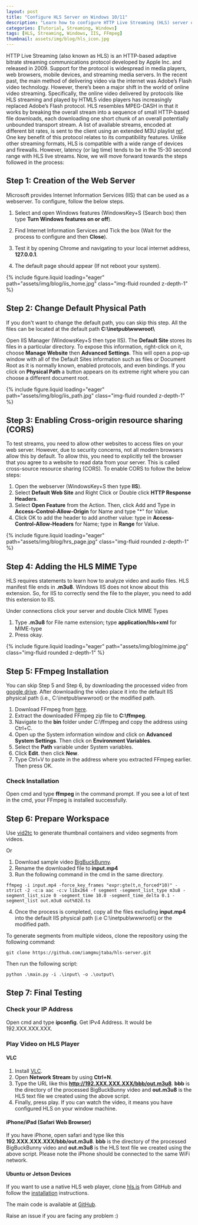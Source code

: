 ```yaml
---
layout: post
title: "Configure HLS Server on Windows 10/11"
description: "Learn how to configure HTTP Live Streaming (HLS) server on Windows 10/11 using Internet Information Services (IIS) and FFmpeg."
categories: [Tutorial, Streaming, Windows]
tags: [HLS, Streaming, Windows, IIS, FFmpeg]
thumbnail: assets/img/blog/hls_icon.jpg
---
```


HTTP Live Streaming (also known as HLS) is an HTTP-based adaptive bitrate streaming communications protocol developed by Apple Inc. and released in 2009. Support for the protocol is widespread in media players, web browsers, mobile devices, and streaming media servers. In the recent past, the main method of delivering video via the internet was Adobe’s Flash video technology. However, there’s been a major shift in the world of online video streaming. Specifically, the online video delivered by protocols like HLS streaming and played by HTML5 video players has increasingly replaced Adobe’s Flash protocol. HLS resembles MPEG-DASH in that it works by breaking the overall stream into a sequence of small HTTP-based file downloads, each downloading one short chunk of an overall potentially unbounded transport stream. A list of available streams, encoded at different bit rates, is sent to the client using an extended M3U playlist [ref](https://en.wikipedia.org/wiki/HTTP_Live_Streaming). One key benefit of this protocol relates to its compatibility features. Unlike other streaming formats, HLS is compatible with a wide range of devices and firewalls. However, latency (or lag time) tends to be in the 15-30 second range with HLS live streams. Now, we will move forward towards the steps followed in the process:

## Step 1: Creation of the Web Server

Microsoft provides Internet Information Services (IIS) that can be used as a webserver. To configure, follow the below steps.

1. Select and open Windows features (WindowsKey+S (Search box) then type **Turn Windows features on or off**).
2. Find Internet Information Services and Tick the box (Wait for the process to configure and then **Close**).
3. Test it by opening Chrome and navigating to your local internet address, **127.0.0.1**.


4. The default page should appear (If not reboot your system).

{% include figure.liquid loading="eager" path="assets/img/blog/iis_home.jpg" class="img-fluid rounded z-depth-1" %}

## Step 2: Change Default Physical Path

If you don't want to change the default path, you can skip this step. All the files can be located at the default path **C:\inetpub\wwwroot\\**

Open IIS Manager (WindowsKey+S then type IIS). The **Default Site** stores its files in a particular directory. To expose this information, right-click on it, choose **Manage Website** then **Advanced Settings**. This will open a pop-up window with all of the Default Sites information such as files or Document Root as it is normally known, enabled protocols, and even bindings. If you click on **Physical Path** a button appears on its extreme right where you can choose a different document root.

{% include figure.liquid loading="eager" path="assets/img/blog/iis_path.jpg" class="img-fluid rounded z-depth-1" %}

## Step 3: Enabling Cross-origin resource sharing (CORS)

To test streams, you need to allow other websites to access files on your web server. However, due to security concerns, not all modern browsers allow this by default. To allow this, you need to explicitly tell the browser that you agree to a website to read data from your server. This is called cross-source resource sharing (CORS). To enable CORS to follow the below steps:

1. Open the webserver (WindowsKey+S then type **IIS**).
2. Select **Default Web Site** and Right Click or Double click **HTTP Response Headers**.
3. Select **Open Feature** from the Action. Then, click Add and Type in **Access-Control-Allow-Origin** for Name and type "*" for Value.
4. Click OK to add the header to add another value: type in **Access-Control-Allow-Headers** for Name; type in **Range** for Value.

{% include figure.liquid loading="eager" path="assets/img/blog/hrs_page.jpg" class="img-fluid rounded z-depth-1" %}

## Step 4: Adding the HLS MIME Type

HLS requires statements to learn how to analyze video and audio files. HLS manifest file ends in **.m3u8**. Windows IIS does not know about this extension. So, for IIS to correctly send the file to the player, you need to add this extension to IIS.

Under connections click your server and double Click MIME Types

1. Type **.m3u8** for File name extension; type **application/hls+xml** for MIME-type
2. Press okay.

{% include figure.liquid loading="eager" path="assets/img/blog/mime.jpg" class="img-fluid rounded z-depth-1" %}

## Step 5: FFmpeg Installation

You can skip Step 5 and Step 6, by downloading the processed video from [google drive](https://drive.google.com/drive/folders/1JS9lwJWr9pOibl9ZpOB6uAinh-PseZXG). After downloading the video place it into the default IIS physical path (i.e., C:\inetpub\wwwroot\) or the modified path.

1. Download FFmpeg from [here](https://www.ffmpeg.org/download.html#build-windows).
2. Extract the downloaded FFmpeg zip file to **C:\ffmpeg**.
3. Navigate to the **bin** folder under C:\ffmpeg and copy the address using Ctrl+C.
4. Open up the System information window and click on **Advanced System Settings**. Then click on **Environment Variables**.
5. Select the **Path** variable under System variables.
6. Click **Edit**. then click **New**.
7. Type Ctrl+V to paste in the address where you extracted FFmpeg earlier. Then press OK.

### Check Installation
Open cmd and type **ffmpeg** in the command prompt. If you see a lot of text in the cmd, your FFmpeg is installed successfully.

## Step 6: Prepare Workspace

Use [vid2tc](https://github.com/iamgmujtaba/vid2tc) to generate thumbnail containers and video segments from videos.

Or

1. Download sample video [BigBuckBunny](https://download.blender.org/demo/movies/BBB/bbb_sunflower_1080p_30fps_normal.mp4).
2. Rename the downloaded file to **input.mp4**
3. Run the following command in the cmd in the same directory.

```shell
ffmpeg -i input.mp4 -force_key_frames "expr:gte(t,n_forced*10)" -strict -2 -c:a aac -c:v libx264 -f segment -segment_list_type m3u8 -segment_list_size 0 -segment_time 10.0 -segment_time_delta 0.1 -segment_list out.m3u8 out%02d.ts
```





4. Once the process is completed, copy all the files excluding **input.mp4** into the default IIS physical path (i.e C:\inetpub\wwwroot\\) or the modified path.

To generate segments from multiple videos, clone the repository using the following command:

```shell
git clone https://github.com/iamgmujtaba/hls-server.git
```
Then run the following script:
```shell
python .\main.py -i .\input\ -o .\output\
```



## Step 7: Final Testing
### Check your IP Address
Open cmd and type **ipconfig**. Get IPv4 Address. It would be 192.XXX.XXX.XXX.
### Play Video on HLS Player
#### VLC
1. Install [VLC](https://www.videolan.org/vlc/download-windows.html). 
2. Open **Network Stream** by using **Ctrl+N**. 
3. Type the URL like this **http://192.XXX.XXX.XXX/bbb/out.m3u8**. **bbb** is the directory of the processed BigBuckBunny video and **out.m3u8** is the HLS text file we created using the above script. 
4. Finally, press play. If you can watch the video, it means you have configured HLS on your window machine.

#### iPhone/iPad (Safari Web Browser)
If you have iPhone, open safari and type like this **192.XXX.XXX.XXX/bbb/out.m3u8**. **bbb** is the directory of the processed BigBuckBunny video and **out.m3u8** is the HLS text file we created using the above script. Please note the iPhone should be connected to the same WiFi network.

#### Ubuntu or Jetson Devices
If you want to use a native HLS web player, clone [hls.js](https://github.com/video-dev/hls.js/) from GitHub and follow the [installation](https://github.com/video-dev/hls.js/#getting-started-with-development) instructions.

The main code is available at [GitHub](https://github.com/iamgmujtaba/hls-server).

Raise an issue if you are facing any problem :)

